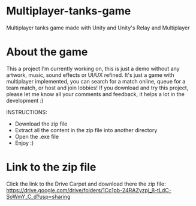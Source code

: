 # Multiplayer-tanks-game
Multiplayer tanks game made with Unity and Unity's Relay and Multiplayer
# About the game
This a project I'm currently working on, this is just a demo without any artwork, music, sound effects or UI/UX refined. It's just a game with multiplayer implemented, you can search for a match online, queue for a team match, or host and join lobbies!
If you download and try this project, please let me know all your comments and feedback, it helps a lot in the development :)

INSTRUCTIONS:
-  Download the zip file
-  Extract all the content in the zip file into another directory
-  Open the .exe file
-  Enjoy :)
# Link to the zip file
Click the link to the Drive Carpet and download there the zip file:
https://drive.google.com/drive/folders/1Cc1pb-24RAZyzpj_8-tLdC-SoWmY_C_d?usp=sharing
